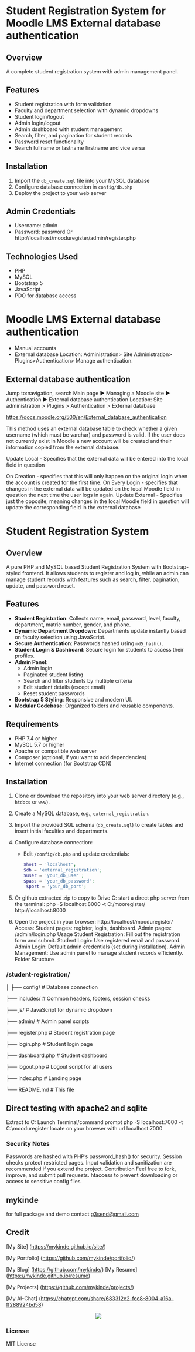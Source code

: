 # Student Registration System for Moodle LMS External database authentication 

## Overview

A complete student registration system with admin management panel.

## Features

- Student registration with form validation
- Faculty and department selection with dynamic dropdowns
- Student login/logout
- Admin login/logout
- Admin dashboard with student management
- Search, filter, and pagination for student records
- Password reset functionality
- Search fullname or lastname firstname and vice versa

## Installation

1. Import the `db_create.sql` file into your MySQL database
2. Configure database connection in `config/db.php`
3. Deploy the project to your web server

## Admin Credentials

- Username: admin
- Password: password
Or 
http://localhost/mooduregister/admin/register.php




## Technologies Used

- PHP
- MySQL
- Bootstrap 5
- JavaScript
- PDO for database access

# Moodle LMS External database authentication 
- Manual accounts
- External database
Location: Administration> Site Administration> Plugins>Authentication> Manage authentication.
## External database authentication
Jump to:navigation, search
Main page ► Managing a Moodle site ► Authentication ► External database authentication
Location: Site administration > Plugins > Authentication > External database

https://docs.moodle.org/500/en/External_database_authentication

This method uses an external database table to check whether a given username (which must be varchar) and password is valid. If the user does not currently exist in Moodle a new account will be created and their information copied from the external database.

Update Local - Specifies that the external data will be entered into the local field in question

On Creation - specifies that this will only happen on the original login when the account is created for the first time.
On Every Login - specifies that changes in the external data will be updated on the local Moodle field in question the next time the user logs in again.
Update External - Specifies just the opposite, meaning changes in the local Moodle field in question will update the corresponding field in the external database

# Student Registration System

## Overview
A pure PHP and MySQL based Student Registration System with Bootstrap-styled frontend. It allows students to register and log in, while an admin can manage student records with features such as search, filter, pagination, update, and password reset.

## Features
- **Student Registration**: Collects name, email, password, level, faculty, department, matric number, gender, and phone.
- **Dynamic Department Dropdown**: Departments update instantly based on faculty selection using JavaScript.
- **Secure Authentication**: Passwords hashed using `md5_hash()`.
- **Student Login & Dashboard**: Secure login for students to access their profiles.
- **Admin Panel**:
  - Admin login
  - Paginated student listing
  - Search and filter students by multiple criteria
  - Edit student details (except email)
  - Reset student passwords
- **Bootstrap 5 Styling**: Responsive and modern UI.
- **Modular Codebase**: Organized folders and reusable components.

## Requirements
- PHP 7.4 or higher
- MySQL 5.7 or higher
- Apache or compatible web server
- Composer (optional, if you want to add dependencies)
- Internet connection (for Bootstrap CDN)

## Installation
1. Clone or download the repository into your web server directory (e.g., `htdocs` or `www`).
2. Create a MySQL database, e.g., `external_registration`.
3. Import the provided SQL schema (`db_create.sql`) to create tables and insert initial faculties and departments.
4. Configure database connection:
   - Edit `/config/db.php` and update credentials:
     ```php
     $host = 'localhost';
     $db = 'external_registration';
     $user = 'your_db_user';
     $pass = 'your_db_password';
	  $port = 'your_db_port';
	 
5. Or github extracted zip to copy to Drive C:
start a direct php server from the terminal:
 php -S localhost:8000 -t C:/mooregister/
 http://localhost:8000

6. Open the project in your browser:
http://localhost/mooduregister/
Access:
Student pages: register, login, dashboard.
Admin pages: /admin/login.php
Usage
Student Registration: Fill out the registration form and submit.
Student Login: Use registered email and password.
Admin Login: Default admin credentials (set during installation).
Admin Management: Use admin panel to manage student records efficiently.
Folder Structure



### /student-registration/
│
├── config/         # Database connection

├── includes/       # Common headers, footers, session checks

├── js/            # JavaScript for dynamic dropdown

├── admin/         # Admin panel scripts

├── register.php   # Student registration page

├── login.php      # Student login page

├── dashboard.php  # Student dashboard

├── logout.php     # Logout script for all users

├── index.php      # Landing page

└── README.md      # This file

## Direct testing with apache2 and sqlite
Extract to C: 
Launch Terminal/command prompt
php -S localhost:7000 -t C:\mooduregister
locate on your browser with url localhost:7000



### Security Notes
Passwords are hashed with PHP’s password_hash() for security.
Session checks protect restricted pages.
Input validation and sanitization are recommended if you extend the project.
Contribution
Feel free to fork, improve, and submit pull requests.
htaccess to prevent downloading or access to sensitive config files

## mykinde
for full package and demo contact g3send@gmail.com

## Credit
[My Site] (https://mykinde.github.io/site/)

[My Portfolio] (https://github.com/mykinde/portfolio/)

[My Blog] (https://github.com/mykinde/)
[My Resume] (https://mykinde.github.io/resume)

[My Projects] (https://github.com/mykinde/projects/)

[My AI-Chat] (https://chatgpt.com/share/683312e2-fcc8-8004-a16a-ff288924bd58)



<p align="center">
<img src="https://i.imgur.com/2EmQVtG.png">

</p>

### License
MIT License
